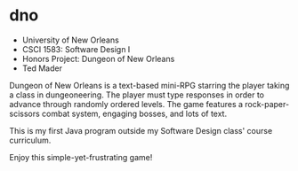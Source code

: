 dno
===

- University of New Orleans
- CSCI 1583: Software Design I
- Honors Project: Dungeon of New Orleans
- Ted Mader

Dungeon of New Orleans is a text-based mini-RPG starring the player taking a class in dungeoneering. The player must type responses in order to advance through randomly ordered levels. The game features a rock-paper-scissors combat system, engaging bosses, and lots of text.

This is my first Java program outside my Software Design class' course curriculum.

Enjoy this simple-yet-frustrating game!
